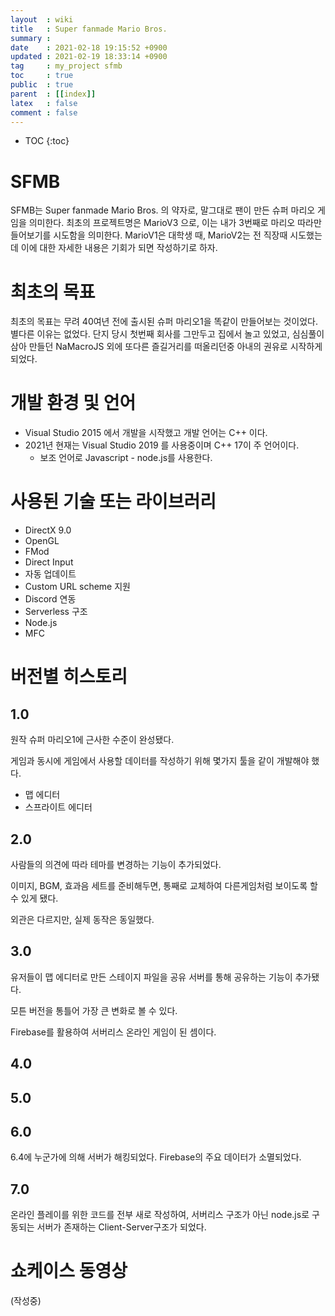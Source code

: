```yaml
---
layout  : wiki
title   : Super fanmade Mario Bros.
summary : 
date    : 2021-02-18 19:15:52 +0900
updated : 2021-02-19 18:33:14 +0900
tag     : my_project sfmb
toc     : true
public  : true
parent  : [[index]]
latex   : false
comment : false
---
```

* TOC
{:toc}

# SFMB

SFMB는 Super fanmade Mario Bros. 의 약자로, 말그대로 팬이 만든 슈퍼 마리오 게임을 의미한다.
최초의 프로젝트명은 MarioV3 으로, 이는 내가 3번째로 마리오 따라만들어보기를 시도함을 의미한다.
MarioV1은 대학생 때, MarioV2는 전 직장때 시도했는데 이에 대한 자세한 내용은 기회가 되면 작성하기로 하자.

# 최초의 목표

최초의 목표는 무려 40여년 전에 출시된 슈퍼 마리오1을 똑같이 만들어보는 것이었다. 별다른 이유는 없었다.
단지 당시 첫번째 회사를 그만두고 집에서 놀고 있었고, 심심풀이 삼아 만들던 NaMacroJS 외에 또다른 즐길거리를 떠올리던중 아내의 권유로 시작하게 되었다.

# 개발 환경 및 언어

- Visual Studio 2015 에서 개발을 시작했고 개발 언어는 C++ 이다.
- 2021년 현재는 Visual Studio 2019 를 사용중이며 C++ 17이 주 언어이다.
	- 보조 언어로 Javascript - node.js를 사용한다.

# 사용된 기술 또는 라이브러리

- DirectX 9.0
- OpenGL
- FMod
- Direct Input
- 자동 업데이트
- Custom URL scheme 지원
- Discord 연동
- Serverless 구조 
- Node.js
- MFC

# 버전별 히스토리

## 1.0

원작 슈퍼 마리오1에 근사한 수준이 완성됐다.

게임과 동시에 게임에서 사용할 데이터를 작성하기 위해 몇가지 툴을 같이 개발해야 했다.
- 맵 에디터
- 스프라이트 에디터

## 2.0

사람들의 의견에 따라 테마를 변경하는 기능이 추가되었다.

이미지, BGM, 효과음 세트를 준비해두면, 통째로 교체하여 다른게임처럼 보이도록 할 수 있게 됐다.

외관은 다르지만, 실제 동작은 동일했다.

## 3.0

유저들이 맵 에디터로 만든 스테이지 파일을 공유 서버를 통해 공유하는 기능이 추가됐다.

모튼 버전을 통틀어 가장 큰 변화로 볼 수 있다.

Firebase를 활용하여 서버리스 온라인 게임이 된 셈이다.

## 4.0

## 5.0

## 6.0

6.4에 누군가에 의해 서버가 해킹되었다.
Firebase의 주요 데이터가 소멸되었다.

## 7.0

온라인 플레이를 위한 코드를 전부 새로 작성하여, 서버리스 구조가 아닌 node.js로 구동되는 서버가 존재하는 Client-Server구조가 되었다.

# 쇼케이스 동영상

(작성중)
